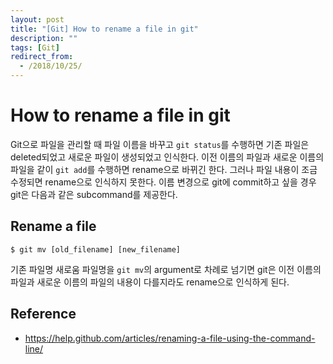 ```yaml
---
layout: post
title: "[Git] How to rename a file in git"
description: ""
tags: [Git]
redirect_from:
  - /2018/10/25/
---
```


# How to rename a file in git

Git으로 파일을 관리할 때 파일 이름을 바꾸고 `git status`를 수행하면 기존 파일은 deleted되었고 새로운 파일이 생성되었고 인식한다. 이전 이름의 파일과 새로운 이름의 파일을 같이 `git add`를 수행하면 rename으로 바뀌긴 한다. 그러나 파일 내용이 조금 수정되면 rename으로 인식하지 못한다. 이름 변경으로 git에 commit하고 싶을 경우 git은 다음과 같은 subcommand를 제공한다.

## Rename a file
```
$ git mv [old_filename] [new_filename]
```

기존 파일명 새로움 파일명을 `git mv`의 argument로 차례로 넘기면 git은 이전 이름의 파일과 새로운 이름의 파일의 내용이 다를지라도 rename으로 인식하게 된다.

## Reference

* https://help.github.com/articles/renaming-a-file-using-the-command-line/
